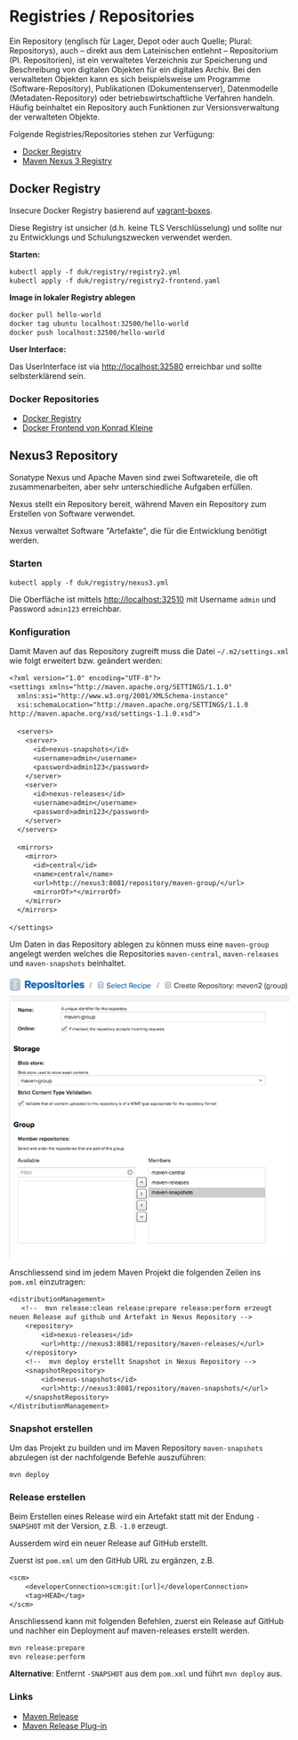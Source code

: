 Registries / Repositories
=======================

Ein Repository (englisch für Lager, Depot oder auch Quelle; Plural: Repositorys), auch – direkt aus dem Lateinischen entlehnt – Repositorium (Pl. Repositorien), ist ein verwaltetes Verzeichnis zur Speicherung und Beschreibung von digitalen Objekten für ein digitales Archiv. Bei den verwalteten Objekten kann es sich beispielsweise um Programme (Software-Repository), Publikationen (Dokumentenserver), Datenmodelle (Metadaten-Repository) oder betriebswirtschaftliche Verfahren handeln. Häufig beinhaltet ein Repository auch Funktionen zur Versionsverwaltung der verwalteten Objekte.

Folgende Registries/Repositories stehen zur Verfügung:
* [Docker Registry](#docker-registry)
* [Maven Nexus 3 Registry](#nexus3-repository)

Docker Registry
---------------

Insecure Docker Registry basierend auf [vagrant-boxes](https://github.com/savishy/vagrant-boxes).

Diese Registry ist unsicher (d.h. keine TLS Verschlüsselung) und sollte nur zu Entwicklungs und Schulungszwecken verwendet werden.

**Starten:**

	kubectl apply -f duk/registry/registry2.yml
	kubectl apply -f duk/registry/registry2-frontend.yaml
	
**Image in lokaler Registry ablegen**

	docker pull hello-world
	docker tag ubuntu localhost:32500/hello-world
	docker push localhost:32500/hello-world

**User Interface:**

Das UserInterface ist via [http://localhost:32580](http://localhost:32580) erreichbar und sollte selbsterklärend sein.
	
### Docker Repositories

* [Docker Registry](https://hub.docker.com/_/registry/)
* [Docker Frontend von Konrad Kleine](https://hub.docker.com/r/konradkleine/docker-registry-frontend/) 

Nexus3 Repository
-----------------

Sonatype Nexus und Apache Maven sind zwei Softwareteile, die oft zusammenarbeiten, aber sehr unterschiedliche Aufgaben erfüllen. 

Nexus stellt ein Repository bereit, während Maven ein Repository zum Erstellen von Software verwendet. 

Nexus verwaltet Software "Artefakte", die für die Entwicklung benötigt werden.

### Starten

    kubectl apply -f duk/registry/nexus3.yml
    
Die Oberfläche ist mittels [http://localhost:32510](http://localhost:32510) mit Username `admin` und Password `admin123` erreichbar.    
    
### Konfiguration

Damit Maven auf das Repository zugreift muss die Datei `~/.m2/settings.xml` wie folgt erweitert bzw. geändert werden:

    <?xml version="1.0" encoding="UTF-8"?>
    <settings xmlns="http://maven.apache.org/SETTINGS/1.1.0"
      xmlns:xsi="http://www.w3.org/2001/XMLSchema-instance"
      xsi:schemaLocation="http://maven.apache.org/SETTINGS/1.1.0 http://maven.apache.org/xsd/settings-1.1.0.xsd">
    
      <servers>
        <server>
          <id>nexus-snapshots</id>
          <username>admin</username>
          <password>admin123</password>
        </server>
        <server>
          <id>nexus-releases</id>
          <username>admin</username>
          <password>admin123</password>
        </server>
      </servers>
    
      <mirrors>
        <mirror>
          <id>central</id>
          <name>central</name>
          <url>http://nexus3:8081/repository/maven-group/</url>
          <mirrorOf>*</mirrorOf>
        </mirror>
      </mirrors>
    
    </settings>  
    
Um Daten in das Repository ablegen zu können muss eine `maven-group` angelegt werden welches die Repositories `maven-central`, `maven-releases` und `maven-snapshots` beinhaltet.

![](../images/maven-group.png)

Anschliessend sind im jedem Maven Projekt die folgenden Zeilen ins `pom.xml` einzutragen:

    <distributionManagement>
       <!--  mvn release:clean release:prepare release:perform erzeugt neuen Release auf github und Artefakt in Nexus Repository -->
        <repository>
            <id>nexus-releases</id>
            <url>http://nexus3:8081/repository/maven-releases/</url>
        </repository>
        <!--  mvn deploy erstellt Snapshot in Nexus Repository -->
        <snapshotRepository>
            <id>nexus-snapshots</id>
            <url>http://nexus3:8081/repository/maven-snapshots/</url>
        </snapshotRepository>
    </distributionManagement>
      
      
### Snapshot erstellen
      
Um das Projekt zu builden und im Maven Repository `maven-snapshots` abzulegen ist der nachfolgende Befehle auszuführen:

    mvn deploy
    
### Release erstellen

Beim Erstellen eines Release wird ein Artefakt statt mit der Endung `-SNAPSHOT` mit der Version, z.B. `-1.0` erzeugt.

Ausserdem wird ein neuer Release auf GitHub erstellt.

Zuerst ist `pom.xml` um den GitHub URL zu ergänzen, z.B.

    <scm>
        <developerConnection>scm:git:[url]</developerConnection>
        <tag>HEAD</tag>
    </scm>
    
Anschliessend kann mit folgenden Befehlen, zuerst ein Release auf GitHub und nachher ein Deployment auf maven-releases erstellt werden.

    mvn release:prepare
    mvn release:perform

**Alternative**: Entfernt `-SNAPSHOT` aus dem `pom.xml` und führt `mvn deploy` aus. 

### Links

* [Maven Release](https://maven.apache.org/guides/mini/guide-releasing.html)
* [Maven Release Plug-in](http://maven.apache.org/maven-release/maven-release-plugin/index.html)    